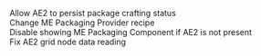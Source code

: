 Allow AE2 to persist package crafting status  
Change ME Packaging Provider recipe  
Disable showing ME Packaging Component if AE2 is not present  
Fix AE2 grid node data reading  
